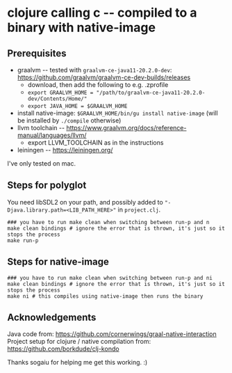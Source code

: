 # clojure calling c -- compiled to a binary with native-image

## Prerequisites

* graalvm -- tested with `graalvm-ce-java11-20.2.0-dev`: https://github.com/graalvm/graalvm-ce-dev-builds/releases
  * download, then add the following to e.g. .zprofile
  * `export GRAALVM_HOME = "/path/to/graalvm-ce-java11-20.2.0-dev/Contents/Home/"`
  * `export JAVA_HOME = $GRAALVM_HOME`
* install native-image: `$GRAALVM_HOME/bin/gu install native-image` (will be installed by `./compile` otherwise)
* llvm toolchain -- https://www.graalvm.org/docs/reference-manual/languages/llvm/
  * export LLVM_TOOLCHAIN as in the instructions
* leiningen -- https://leiningen.org/

I've only tested on mac.

## Steps for polyglot

You need libSDL2 on your path, and possibly added to `"-Djava.library.path=<LIB_PATH_HERE>"` in `project.clj`.

```
### you have to run make clean when switching between run-p and n
make clean bindings # ignore the error that is thrown, it's just so it stops the process
make run-p
```

## Steps for native-image

```
### you have to run make clean when switching between run-p and ni
make clean bindings # ignore the error that is thrown, it's just so it stops the process
make ni # this compiles using native-image then runs the binary
```

## Acknowledgements

Java code from: https://github.com/cornerwings/graal-native-interaction
Project setup for clojure / native compilation from: https://github.com/borkdude/clj-kondo

Thanks sogaiu for helping me get this working. :)
